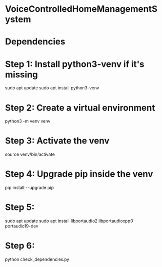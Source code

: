# VoiceControlledHomeManagementSystem

# Dependencies

# Step 1: Install python3-venv if it's missing
sudo apt update
sudo apt install python3-venv

# Step 2: Create a virtual environment
python3 -m venv venv

# Step 3: Activate the venv
source venv/bin/activate

# Step 4: Upgrade pip inside the venv
pip install --upgrade pip

# Step 5: 
sudo apt update
sudo apt install libportaudio2 libportaudiocpp0 portaudio19-dev

# Step 6:
python check_dependencies.py
